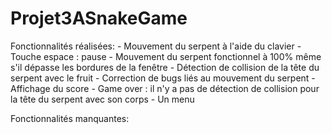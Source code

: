 # Projet3ASnakeGame

Fonctionnalités réalisées:
     - Mouvement du serpent à l'aide du clavier
     - Touche espace : pause
     - Mouvement du serpent fonctionnel à 100% même s'il dépasse les bordures de la fenêtre
     - Détection de collision de la tête du serpent avec le fruit
     - Correction de bugs liés au mouvement du serpent
     - Affichage du score
     - Game over : il n'y a pas de détection de collision pour la tête du serpent avec son corps
     - Un menu


Fonctionnalités manquantes:
    
